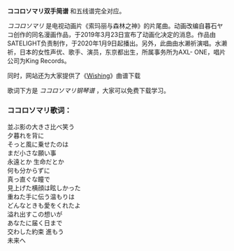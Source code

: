 

**ココロソマリ双手简谱** 和五线谱完全对应。

_ココロソマリ_
是电视动画片《索玛丽与森林之神》的片尾曲。动画改编自暮石ヤコ创作的同名漫画作品，于2019年3月23日宣布了动画化决定的消息。作品由SATELIGHT负责制作，于2020年1月9日起播出。另外，此曲由水濑祈演唱。水濑祈，日本的女性声优、歌手、演员，东京都出生，所属事务所为AXL-
ONE，唱片公司为King Records。

同时，网站还为大家提供了《[Wishing](Music-7169-Wishing-Re-从零开始的异世界生活-ED4.html
"Wishing")》曲谱下载

歌词下方是 _ココロソマリ钢琴谱_ ，大家可以免费下载学习。

### ココロソマリ歌词：

並ぶ影の大きさ比べ笑う  
夕暮れを背に  
そっと風に乗せたのは  
まだ小さな願い事  
永遠とか 生命だとか  
何も分からずに  
真っ直ぐな瞳で  
見上げた横顔は眩しかった  
重ねた手に伝う温もりは  
どんなときも愛をくれたよ  
溢れ出すこの想いが  
あなたに届く日まで  
交わした約束 進もう  
未来へ

